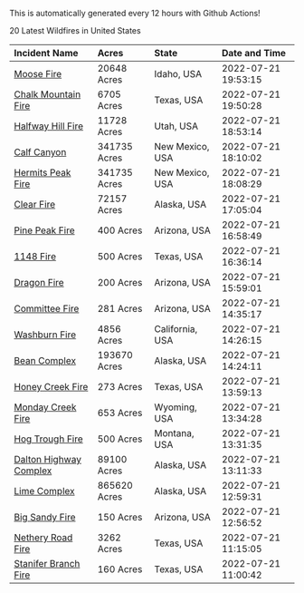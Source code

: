 This is automatically generated every 12 hours with Github Actions!

20 Latest Wildfires in United States

 | Incident Name | Acres | State | Date and Time |
|:---|:---|:---|:---|
| [Moose Fire](https://inciweb.nwcg.gov/incident/8249/) | 20648 Acres | Idaho, USA | 2022-07-21 19:53:15 |
| [Chalk Mountain Fire](https://inciweb.nwcg.gov/incident/8255/) | 6705 Acres | Texas, USA | 2022-07-21 19:50:28 |
| [Halfway Hill Fire](https://inciweb.nwcg.gov/incident/8215/) | 11728 Acres | Utah, USA | 2022-07-21 18:53:14 |
| [Calf Canyon](https://inciweb.nwcg.gov/incident/8069/) | 341735 Acres | New Mexico, USA | 2022-07-21 18:10:02 |
| [Hermits Peak Fire](https://inciweb.nwcg.gov/incident/8049/) | 341735 Acres | New Mexico, USA | 2022-07-21 18:08:29 |
| [Clear Fire](https://inciweb.nwcg.gov/incident/8178/) | 72157 Acres | Alaska, USA | 2022-07-21 17:05:04 |
| [Pine Peak Fire](https://inciweb.nwcg.gov/incident/8257/) | 400 Acres | Arizona, USA | 2022-07-21 16:58:49 |
| [1148 Fire](https://inciweb.nwcg.gov/incident/8251/) | 500 Acres | Texas, USA | 2022-07-21 16:36:14 |
| [Dragon Fire ](https://inciweb.nwcg.gov/incident/8266/) | 200 Acres | Arizona, USA | 2022-07-21 15:59:01 |
| [Committee Fire](https://inciweb.nwcg.gov/incident/8241/) | 281 Acres | Arizona, USA | 2022-07-21 14:35:17 |
| [Washburn Fire](https://inciweb.nwcg.gov/incident/8209/) | 4856 Acres | California, USA | 2022-07-21 14:26:15 |
| [Bean Complex](https://inciweb.nwcg.gov/incident/8183/) | 193670 Acres | Alaska, USA | 2022-07-21 14:24:11 |
| [Honey Creek Fire](https://inciweb.nwcg.gov/incident/8245/) | 273 Acres | Texas, USA | 2022-07-21 13:59:13 |
| [Monday Creek Fire](https://inciweb.nwcg.gov/incident/8214/) | 653 Acres | Wyoming, USA | 2022-07-21 13:34:28 |
| [Hog Trough Fire](https://inciweb.nwcg.gov/incident/8258/) | 500 Acres | Montana, USA | 2022-07-21 13:31:35 |
| [Dalton Highway Complex](https://inciweb.nwcg.gov/incident/8240/) | 89100 Acres | Alaska, USA | 2022-07-21 13:11:33 |
| [Lime Complex](https://inciweb.nwcg.gov/incident/8173/) | 865620 Acres | Alaska, USA | 2022-07-21 12:59:31 |
| [Big Sandy Fire ](https://inciweb.nwcg.gov/incident/8244/) | 150 Acres | Arizona, USA | 2022-07-21 12:56:52 |
| [Nethery Road Fire](https://inciweb.nwcg.gov/incident/8222/) | 3262 Acres | Texas, USA | 2022-07-21 11:15:05 |
| [Stanifer Branch Fire](https://inciweb.nwcg.gov/incident/8256/) | 160 Acres | Texas, USA | 2022-07-21 11:00:42 |

